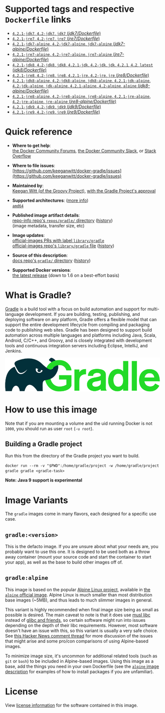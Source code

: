 <!--

********************************************************************************

WARNING:

    DO NOT EDIT "gradle/README.md"

    IT IS AUTO-GENERATED

    (from the other files in "gradle/" combined with a set of templates)

********************************************************************************

-->

# Supported tags and respective `Dockerfile` links

-	[`4.2.1-jdk7`, `4.2-jdk7`, `jdk7` (*jdk7/Dockerfile*)](https://github.com/keeganwitt/docker-gradle/blob/2d38bdd0ca754b0ee54ad29a483778fd84bfcbe4/jdk7/Dockerfile)
-	[`4.2.1-jre7`, `4.2-jre7`, `jre7` (*jre7/Dockerfile*)](https://github.com/keeganwitt/docker-gradle/blob/2d38bdd0ca754b0ee54ad29a483778fd84bfcbe4/jre7/Dockerfile)
-	[`4.2.1-jdk7-alpine`, `4.2-jdk7-alpine`, `jdk7-alpine` (*jdk7-alpine/Dockerfile*)](https://github.com/keeganwitt/docker-gradle/blob/2d38bdd0ca754b0ee54ad29a483778fd84bfcbe4/jdk7-alpine/Dockerfile)
-	[`4.2.1-jre7-alpine`, `4.2-jre7-alpine`, `jre7-alpine` (*jre7-alpine/Dockerfile*)](https://github.com/keeganwitt/docker-gradle/blob/2d38bdd0ca754b0ee54ad29a483778fd84bfcbe4/jre7-alpine/Dockerfile)
-	[`4.2.1-jdk8`, `4.2-jdk8`, `jdk8`, `4.2.1-jdk`, `4.2-jdk`, `jdk`, `4.2.1`, `4.2`, `latest` (*jdk8/Dockerfile*)](https://github.com/keeganwitt/docker-gradle/blob/2d38bdd0ca754b0ee54ad29a483778fd84bfcbe4/jdk8/Dockerfile)
-	[`4.2.1-jre8`, `4.2-jre8`, `jre8`, `4.2.1-jre`, `4.2-jre`, `jre` (*jre8/Dockerfile*)](https://github.com/keeganwitt/docker-gradle/blob/2d38bdd0ca754b0ee54ad29a483778fd84bfcbe4/jre8/Dockerfile)
-	[`4.2.1-jdk8-alpine`, `4.2-jdk8-alpine`, `jdk8-alpine`, `4.2.1-jdk-alpine`, `4.2-jdk-alpine`, `jdk-alpine`, `4.2.1-alpine`, `4.2-alpine`, `alpine` (*jdk8-alpine/Dockerfile*)](https://github.com/keeganwitt/docker-gradle/blob/2d38bdd0ca754b0ee54ad29a483778fd84bfcbe4/jdk8-alpine/Dockerfile)
-	[`4.2.1-jre8-alpine`, `4.2-jre8-alpine`, `jre8-alpine`, `4.2.1-jre-alpine`, `4.2-jre-alpine`, `jre-alpine` (*jre8-alpine/Dockerfile*)](https://github.com/keeganwitt/docker-gradle/blob/2d38bdd0ca754b0ee54ad29a483778fd84bfcbe4/jre8-alpine/Dockerfile)
-	[`4.2.1-jdk9`, `4.2-jdk9`, `jdk9` (*jdk9/Dockerfile*)](https://github.com/keeganwitt/docker-gradle/blob/2d38bdd0ca754b0ee54ad29a483778fd84bfcbe4/jdk9/Dockerfile)
-	[`4.2.1-jre9`, `4.2-jre9`, `jre9` (*jre9/Dockerfile*)](https://github.com/keeganwitt/docker-gradle/blob/2d38bdd0ca754b0ee54ad29a483778fd84bfcbe4/jre9/Dockerfile)

# Quick reference

-	**Where to get help**:  
	[the Docker Community Forums](https://forums.docker.com/), [the Docker Community Slack](https://blog.docker.com/2016/11/introducing-docker-community-directory-docker-community-slack/), or [Stack Overflow](https://stackoverflow.com/search?tab=newest&q=docker)

-	**Where to file issues**:  
	[https://github.com/keeganwitt/docker-gradle/issues](https://github.com/keeganwitt/docker-gradle/issues)

-	**Maintained by**:  
	[Keegan Witt (of the Groovy Project)](https://github.com/keeganwitt/docker-gradle), [with the Gradle Project's approval](https://discuss.gradle.org/t/official-docker-images/21159/8)

-	**Supported architectures**: ([more info](https://github.com/docker-library/official-images#architectures-other-than-amd64))  
	[`amd64`](https://hub.docker.com/r/amd64/gradle/)

-	**Published image artifact details**:  
	[repo-info repo's `repos/gradle/` directory](https://github.com/docker-library/repo-info/blob/master/repos/gradle) ([history](https://github.com/docker-library/repo-info/commits/master/repos/gradle))  
	(image metadata, transfer size, etc)

-	**Image updates**:  
	[official-images PRs with label `library/gradle`](https://github.com/docker-library/official-images/pulls?q=label%3Alibrary%2Fgradle)  
	[official-images repo's `library/gradle` file](https://github.com/docker-library/official-images/blob/master/library/gradle) ([history](https://github.com/docker-library/official-images/commits/master/library/gradle))

-	**Source of this description**:  
	[docs repo's `gradle/` directory](https://github.com/docker-library/docs/tree/master/gradle) ([history](https://github.com/docker-library/docs/commits/master/gradle))

-	**Supported Docker versions**:  
	[the latest release](https://github.com/docker/docker-ce/releases/latest) (down to 1.6 on a best-effort basis)

# What is Gradle?

[Gradle](https://gradle.org/) is a build tool with a focus on build automation and support for multi-language development. If you are building, testing, publishing, and deploying software on any platform, Gradle offers a flexible model that can support the entire development lifecycle from compiling and packaging code to publishing web sites. Gradle has been designed to support build automation across multiple languages and platforms including Java, Scala, Android, C/C++, and Groovy, and is closely integrated with development tools and continuous integration servers including Eclipse, IntelliJ, and Jenkins.

![logo](https://raw.githubusercontent.com/docker-library/docs/c3d3ca6beed000f9ba6eabc98f3399158f520256/gradle/logo.png)

# How to use this image

Note that if you are mounting a volume and the uid running Docker is not `1000`, you should run as user `root` (`-u root`).

## Building a Gradle project

Run this from the directory of the Gradle project you want to build.

`docker run --rm -v "$PWD":/home/gradle/project -w /home/gradle/project gradle gradle <gradle-task>`

**Note: Java 9 support is experimental**

# Image Variants

The `gradle` images come in many flavors, each designed for a specific use case.

## `gradle:<version>`

This is the defacto image. If you are unsure about what your needs are, you probably want to use this one. It is designed to be used both as a throw away container (mount your source code and start the container to start your app), as well as the base to build other images off of.

## `gradle:alpine`

This image is based on the popular [Alpine Linux project](http://alpinelinux.org), available in [the `alpine` official image](https://hub.docker.com/_/alpine). Alpine Linux is much smaller than most distribution base images (~5MB), and thus leads to much slimmer images in general.

This variant is highly recommended when final image size being as small as possible is desired. The main caveat to note is that it does use [musl libc](http://www.musl-libc.org) instead of [glibc and friends](http://www.etalabs.net/compare_libcs.html), so certain software might run into issues depending on the depth of their libc requirements. However, most software doesn't have an issue with this, so this variant is usually a very safe choice. See [this Hacker News comment thread](https://news.ycombinator.com/item?id=10782897) for more discussion of the issues that might arise and some pro/con comparisons of using Alpine-based images.

To minimize image size, it's uncommon for additional related tools (such as `git` or `bash`) to be included in Alpine-based images. Using this image as a base, add the things you need in your own Dockerfile (see the [`alpine` image description](https://hub.docker.com/_/alpine/) for examples of how to install packages if you are unfamiliar).

# License

View [license information](https://gradle.org/license/) for the software contained in this image.
